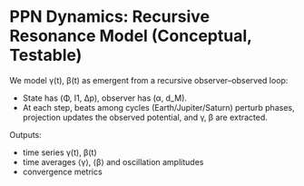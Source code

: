 
# PPN Dynamics: Recursive Resonance Model (Conceptual, Testable)

We model γ(t), β(t) as emergent from a recursive observer–observed loop:
- State has (Φ, I1, Δp), observer has (α, d_M).
- At each step, beats among cycles (Earth/Jupiter/Saturn) perturb phases,
  projection updates the observed potential, and γ, β are extracted.

Outputs:
- time series γ(t), β(t)
- time averages ⟨γ⟩, ⟨β⟩ and oscillation amplitudes
- convergence metrics

